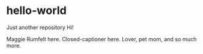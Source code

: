 # hello-world
Just another repository
Hi!

Maggie Rumfelt here.  Closed-captioner here.  Lover, pet mom, and so much more.

